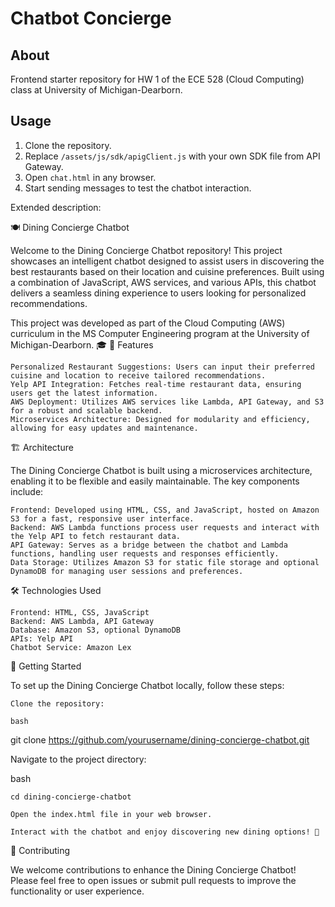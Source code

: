 # Chatbot Concierge #

## About ##

Frontend starter repository for HW 1 of the ECE 528 (Cloud Computing) class at University of Michigan-Dearborn.

## Usage ##

1. Clone the repository.
2. Replace `/assets/js/sdk/apigClient.js` with your own SDK file from API
   Gateway.
3. Open `chat.html` in any browser.
4. Start sending messages to test the chatbot interaction.

Extended description:

🍽️ Dining Concierge Chatbot

Welcome to the Dining Concierge Chatbot repository! This project showcases an intelligent chatbot designed to assist users in discovering the best restaurants based on their location and cuisine preferences. Built using a combination of JavaScript, AWS services, and various APIs, this chatbot delivers a seamless dining experience to users looking for personalized recommendations.

This project was developed as part of the Cloud Computing (AWS) curriculum in the MS Computer Engineering program at the University of Michigan-Dearborn. 🎓
🌟 Features

    Personalized Restaurant Suggestions: Users can input their preferred cuisine and location to receive tailored recommendations.
    Yelp API Integration: Fetches real-time restaurant data, ensuring users get the latest information.
    AWS Deployment: Utilizes AWS services like Lambda, API Gateway, and S3 for a robust and scalable backend.
    Microservices Architecture: Designed for modularity and efficiency, allowing for easy updates and maintenance.

🏗️ Architecture

The Dining Concierge Chatbot is built using a microservices architecture, enabling it to be flexible and easily maintainable. The key components include:

    Frontend: Developed using HTML, CSS, and JavaScript, hosted on Amazon S3 for a fast, responsive user interface.
    Backend: AWS Lambda functions process user requests and interact with the Yelp API to fetch restaurant data.
    API Gateway: Serves as a bridge between the chatbot and Lambda functions, handling user requests and responses efficiently.
    Data Storage: Utilizes Amazon S3 for static file storage and optional DynamoDB for managing user sessions and preferences.

🛠️ Technologies Used

    Frontend: HTML, CSS, JavaScript
    Backend: AWS Lambda, API Gateway
    Database: Amazon S3, optional DynamoDB
    APIs: Yelp API
    Chatbot Service: Amazon Lex

🚀 Getting Started

To set up the Dining Concierge Chatbot locally, follow these steps:

    Clone the repository:

    bash

git clone https://github.com/yourusername/dining-concierge-chatbot.git

Navigate to the project directory:

bash

    cd dining-concierge-chatbot

    Open the index.html file in your web browser.

    Interact with the chatbot and enjoy discovering new dining options! 🍴

🤝 Contributing

We welcome contributions to enhance the Dining Concierge Chatbot! Please feel free to open issues or submit pull requests to improve the functionality or user experience.
